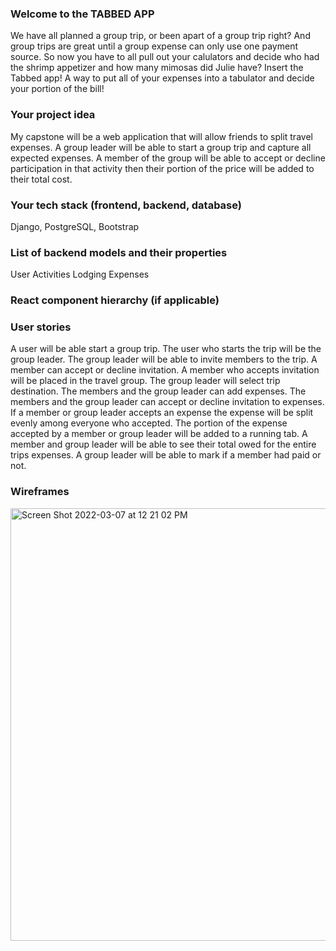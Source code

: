 ### Welcome to the TABBED APP

We have all planned a group trip, or been apart of a group trip right? And group trips are great until a group expense can only use one payment source. So now you have to all pull out your calulators and decide who had the shrimp appetizer and how many mimosas did Julie have? Insert the Tabbed app! A way to put all of your expenses into a tabulator and decide your portion of the bill!

### Your project idea 
My capstone will be a web application that will allow friends to split travel expenses. A group leader will be able to start a group trip and capture all expected expenses. A member of the group will be able to accept or decline participation in that activity then  their portion of the price will be added to their total cost.

### Your tech stack (frontend, backend, database)
Django, PostgreSQL, Bootstrap

### List of backend models and their properties
User
Activities
Lodging
Expenses

### React component hierarchy (if applicable)

### User stories
A user will be able start a group trip. The user who starts the trip will be the group leader.  The group leader will be able to invite members to the trip. A member can accept or decline invitation. A member who accepts invitation will be placed in the travel group. The group leader will select trip destination. The members and the group leader can add expenses. The members and the group leader can accept or decline invitation to expenses. If a member or group leader accepts an expense the expense will be split evenly among everyone who accepted. The portion of the expense accepted by a member or group leader will be added to a running tab. A member and group leader will be able to see their total owed for the entire trips expenses. A group leader will be able to mark if a member had paid or not. 

### Wireframes

<img width="692" alt="Screen Shot 2022-03-07 at 12 21 02 PM" src="https://media.git.generalassemb.ly/user/40989/files/18d6b680-9e11-11ec-9c97-3beb174139f6">

